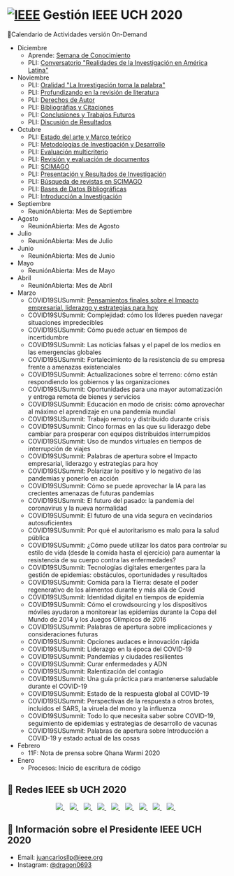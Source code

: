 # [![IEEE](https://ieeeuch.github.io/join/img/logo.png)](https://ieeeuch.github.io/join/img/logo.png) Gestión IEEE UCH 2020
📝Calendario de Actividades
versión On-Demand

* Diciembre
    * Aprende: [Semana de Conocimiento](https://ieeeuch.github.io/aprende/)
    * PLI: [Conversatorio "Realidades de la Investigación en América Latina"](https://www.youtube.com/watch?v=OyXO4TGG7WA)
* Noviembre
    * PLI: [Oralidad "La Investigación toma la palabra"](https://www.youtube.com/watch?v=gqt1OaBH230)
    * PLI: [Profundizando en la revisión de literatura](https://www.youtube.com/watch?v=UAwONKYn8Gw&t=26s)
    * PLI: [Derechos de Autor](https://www.youtube.com/watch?v=6vGsIn0VA60)
    * PLI: [Bibliográfias y Citaciones](https://www.youtube.com/watch?v=zbBoL9Z3XPY)
    * PLI: [Conclusiones y Trabajos Futuros](https://www.youtube.com/watch?v=lWWz7uP_kq8)
    * PLI: [Discusión de Resultados](https://www.youtube.com/watch?v=tWz1WWhArLo)
* Octubre
    * PLI: [Estado del arte y Marco teórico](https://www.youtube.com/watch?v=cMLveoVaW74&t=101s)
    * PLI: [Metodologías de Investigación y Desarrollo](https://www.youtube.com/watch?v=_wK7U_kMou0&t=131s)
    * PLI: [Evaluación multicriterio](https://www.youtube.com/watch?v=C_vIGf22XbM&t=68s)
    * PLI: [Revisión y evaluación de documentos](https://www.youtube.com/watch?v=zocCIxBEuyc&t=15s)
    * PLI: [SCIMAGO](https://www.youtube.com/watch?v=u57feHC5W6E&t=13s)
    * PLI: [Presentación y Resultados de Investigación](https://www.youtube.com/watch?v=tkQn6l4hhME&t=32s)
    * PLI: [Búsqueda de revistas en SCIMAGO](https://www.youtube.com/watch?v=qeuX5fgjbCo)
    * PLI: [Bases de Datos Bibliográficas](https://www.youtube.com/watch?v=iIjyYroKuVY&t=16s)
    * PLI: [Introducción a Investigación](https://www.youtube.com/watch?v=3Hjxj0rj0d4)
* Septiembre
    * ReuniónAbierta: Mes de Septiembre
* Agosto
    * ReuniónAbierta: Mes de Agosto
* Julio
    * ReuniónAbierta: Mes de Julio
* Junio
    * ReuniónAbierta: Mes de Junio
* Mayo
    * ReuniónAbierta: Mes de Mayo
* Abril
    * ReuniónAbierta: Mes de Abril
* Marzo
    * COVID19SUSummit: [Pensamientos finales sobre el Impacto empresarial, liderazgo y estrategias para hoy](https://www.youtube.com/watch?v=5Q_dbLp40nw)
    * COVID19SUSummit: Complejidad: cómo los líderes pueden navegar situaciones impredecibles
    * COVID19SUSummit: Cómo puede actuar en tiempos de incertidumbre
    * COVID19SUSummit: Las noticias falsas y el papel de los medios en las emergencias globales
    * COVID19SUSummit: Fortalecimiento de la resistencia de su empresa frente a amenazas existenciales
    * COVID19SUSummit: Actualizaciones sobre el terreno: cómo están respondiendo los gobiernos y las organizaciones
    * COVID19SUSummit: Oportunidades para una mayor automatización y entrega remota de bienes y servicios
    * COVID19SUSummit: Educación en modo de crisis: cómo aprovechar al máximo el aprendizaje en una pandemia mundial
    * COVID19SUSummit: Trabajo remoto y distribuido durante crisis
    * COVID19SUSummit: Cinco formas en las que su liderazgo debe cambiar para prosperar con equipos distribuidos interrumpidos
    * COVID19SUSummit: Uso de mundos virtuales en tiempos de interrupción de viajes
    * COVID19SUSummit: Palabras de apertura sobre el Impacto empresarial, liderazgo y estrategias para hoy
    * COVID19SUSummit: Polarizar lo positivo y lo negativo de las pandemias y ponerlo en acción
    * COVID19SUSummit: Cómo se puede aprovechar la IA para las crecientes amenazas de futuras pandemias
    * COVID19SUSummit: El futuro del pasado: la pandemia del coronavirus y la nueva normalidad
    * COVID19SUSummit: El futuro de una vida segura en vecindarios autosuficientes
    * COVID19SUSummit: Por qué el autoritarismo es malo para la salud pública
    * COVID19SUSummit: ¿Cómo puede utilizar los datos para controlar su estilo de vida (desde la comida hasta el ejercicio) para aumentar la resistencia de su cuerpo contra las enfermedades?
    * COVID19SUSummit: Tecnologías digitales emergentes para la gestión de epidemias: obstáculos, oportunidades y resultados
    * COVID19SUSummit: Comida para la Tierra: desate el poder regenerativo de los alimentos durante y más allá de Covid
    * COVID19SUSummit: Identidad digital en tiempos de epidemia
    * COVID19SUSummit: Cómo el crowdsourcing y los dispositivos móviles ayudaron a monitorear las epidemias durante la Copa del Mundo de 2014 y los Juegos Olímpicos de 2016
    * COVID19SUSummit: Palabras de apertura sobre implicaciones y consideraciones futuras
    * COVID19SUSummit: Opciones audaces e innovación rápida
    * COVID19SUSummit: Liderazgo en la época del COVID-19
    * COVID19SUSummit: Pandemias y ciudades resilientes
    * COVID19SUSummit: Curar enfermedades y ADN
    * COVID19SUSummit: Ralentización del contagio
    * COVID19SUSummit: Una guía práctica para mantenerse saludable durante el COVID-19
    * COVID19SUSummit: Estado de la respuesta global al COVID-19
    * COVID19SUSummit: Perspectivas de la respuesta a otros brotes, incluidos el SARS, la viruela del mono y la influenza
    * COVID19SUSummit: Todo lo que necesita saber sobre COVID-19, seguimiento de epidemias y estrategias de desarrollo de vacunas
    * COVID19SUSummit: Palabras de apertura sobre Introducción a COVID-19 y estado actual de las cosas
* Febrero
    * 11F: Nota de prensa sobre Qhana Warmi 2020
* Enero
    * Procesos: Inicio de escritura de código

## 🚀 Redes IEEE sb UCH 2020

<p align='center'>
  <a href="https://www.instagram.com/ieeeuch">
    <img src="https://img.shields.io/badge/@ieeeuch%20-%23E4405F.svg?&style=for-the-badge&logo=Instagram&logoColor=white" />        
  </a>&nbsp;&nbsp;
   <a href="https://twitter.com/ieeeuch">
     <img src="https://img.shields.io/badge/@ieeeuch%20-%231DA1F2.svg?&style=for-the-badge&logo=Twitter&logoColor=white&countColor=%232ea44f" />
  </a>&nbsp;&nbsp;
  <a href="https://discord.com/invite/C9BPnNA">
     <img src="https://img.shields.io/badge/%3Cieeeuch%3E%20-%237289DA.svg?&style=for-the-badge&logo=discord&logoColor=white" />
  </a>&nbsp;&nbsp;
  <a href="https://www.youtube.com/channel/UCti9mzsevwGBIC5KprOe1YQ">
     <img src="https://img.shields.io/badge/@ieeeuch%20-%23FF0000.svg?&style=for-the-badge&logo=YouTube&logoColor=white" />
  </a>&nbsp;&nbsp;
       <a href="https://www.facebook.com/ieeeuch">
     <img src="https://img.shields.io/badge/Facebook-1877F2?style=for-the-badge&logo=facebook&logoColor=white&countColor=%232ea44f" />
  </a>&nbsp;&nbsp;
  <a href="https://www.linkedin.com/company/ieeeuch">
     <img src="https://img.shields.io/badge/@ieeeuch%20-%230077B5.svg?&style=for-the-badge&logo=linkedin&logoColor=white" />
  </a>&nbsp;&nbsp;
      <a href="https://www.tiktok.com/@ieeeuch?lang=es">
     <img src="https://img.shields.io/badge/@ieeeuch%20-%23000000.svg?&style=for-the-badge&logo=TikTok&logoColor=white" />
  </a>&nbsp;&nbsp;
  <a href="https://www.twitch.tv/ieeeuch">
     <img src="https://img.shields.io/badge/@ieeeuch%20-%239146FF.svg?&style=for-the-badge&logo=Twitch&logoColor=white" />
  </a>&nbsp;&nbsp;
   <a href="https://github.com/ieeeuch">
     <img src="https://img.shields.io/badge/@ieeeuch%20-%23121011.svg?&style=for-the-badge&logo=github&logoColor=white" />
  </a>&nbsp;&nbsp;
</p>

## 👨 Información sobre el Presidente IEEE UCH 2020
- Email: juancarlosllp@ieee.org
- Instagram: [@dragon0693](https://www.instagram.com/dragon0693/)
